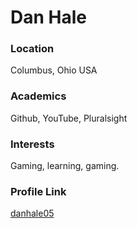 # Dan Hale

### Location

Columbus, Ohio USA

### Academics

Github, YouTube, Pluralsight

### Interests

Gaming, learning, gaming.

### Profile Link

[danhale05](https://github.com/danhale05)
